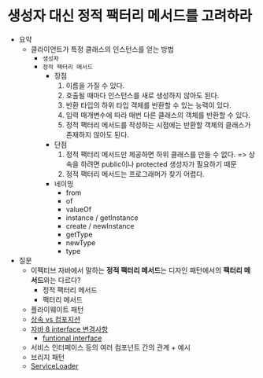 # 생성자 대신 정적 팩터리 메서드를 고려하라

- 요약
  - 클라이언트가 특정 클래스의 인스턴스를 얻는 방법
    - `생성자`
    - `정적 팩터리 메서드`
      - 장점
        1. 이름을 가질 수 있다.
        2. 호출될 때마다 인스턴스를 새로 생성하지 않아도 된다.
        3. 반환 타입의 하위 타입 객체를 반환할 수 있는 능력이 있다.
        4. 입력 매개변수에 따라 매번 다른 클래스의 객체를 반환할 수 있다.
        5. 정적 팩터리 메서드를 작성하는 시점에는 반환할 객체의 클래스가 존재하지 않아도 된다.
      - 단점
        1. 정적 팩터리 메서드만 제공하면 하위 클래스를 만들 수 없다. => 상속을 하려면 public이나 protected 생성자가 필요하기 때문
        2. 정적 팩터리 메서드는 프로그래머가 찾기 어렵다.
      - 네이밍
        - from
        - of
        - valueOf
        - instance / getInstance
        - create / newInstance
        - getType
        - newType
        - type
- 질문
  - 이펙티브 자바에서 말하는 **정적 팩터리 메서드**는 디자인 패턴에서의 **팩터리 메서드**와는 다르다?
    - 정적 팩터리 메서드
    - 팩터리 메서드
  - 플라이웨이트 패턴
  - [상속 vs 컴포지션](https://iyoungman.github.io/designpattern/Inheritance-and-Composition/)
  - [자바 8 interface 변경사항](https://beomseok95.tistory.com/272)
    - [funtional interface](https://beomseok95.tistory.com/277)
  - 서비스 인터페이스 등의 여러 컴포넌트 간의 관계 + 예시
  - 브리지 패턴
  - [ServiceLoader](https://alkhwa-113.tistory.com/entry/ServiceLoader)